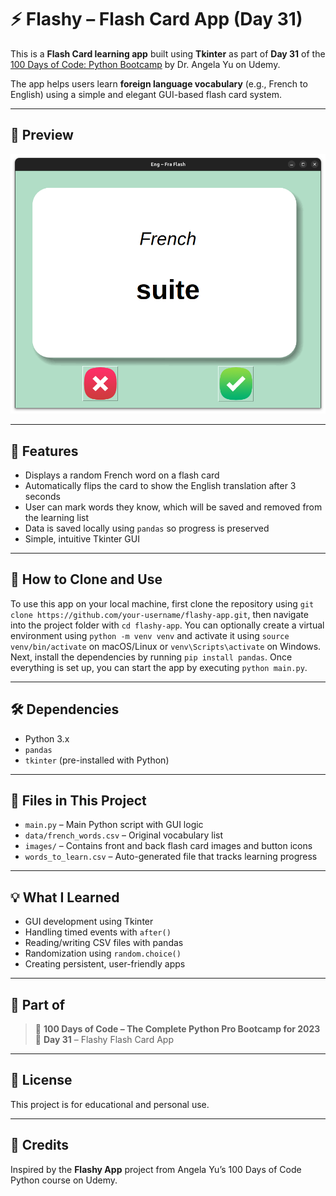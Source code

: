 # ⚡ Flashy – Flash Card App (Day 31)

This is a **Flash Card learning app** built using **Tkinter** as part of **Day 31** of the [100 Days of Code: Python Bootcamp](https://www.udemy.com/course/100-days-of-code/) by Dr. Angela Yu on Udemy.

The app helps users learn **foreign language vocabulary** (e.g., French to English) using a simple and elegant GUI-based flash card system.

---

## 📸 Preview

![Flashy App Screenshot](flashy.png)


---

## 🧠 Features

- Displays a random French word on a flash card  
- Automatically flips the card to show the English translation after 3 seconds  
- User can mark words they know, which will be saved and removed from the learning list  
- Data is saved locally using `pandas` so progress is preserved  
- Simple, intuitive Tkinter GUI

---

## 🚀 How to Clone and Use

To use this app on your local machine, first clone the repository using `git clone https://github.com/your-username/flashy-app.git`, then navigate into the project folder with `cd flashy-app`. You can optionally create a virtual environment using `python -m venv venv` and activate it using `source venv/bin/activate` on macOS/Linux or `venv\Scripts\activate` on Windows. Next, install the dependencies by running `pip install pandas`. Once everything is set up, you can start the app by executing `python main.py`.

---

## 🛠️ Dependencies

- Python 3.x  
- `pandas`  
- `tkinter` (pre-installed with Python)

---

## 🧾 Files in This Project

- `main.py` – Main Python script with GUI logic  
- `data/french_words.csv` – Original vocabulary list  
- `images/` – Contains front and back flash card images and button icons  
- `words_to_learn.csv` – Auto-generated file that tracks learning progress

---

## 💡 What I Learned

- GUI development using Tkinter  
- Handling timed events with `after()`  
- Reading/writing CSV files with pandas  
- Randomization using `random.choice()`  
- Creating persistent, user-friendly apps

---

## 📅 Part of

> 💯 **100 Days of Code – The Complete Python Pro Bootcamp for 2023**  
> 📆 **Day 31** – Flashy Flash Card App

---

## 📘 License

This project is for educational and personal use.

---

## 🙌 Credits

Inspired by the **Flashy App** project from Angela Yu’s 100 Days of Code Python course on Udemy.
